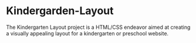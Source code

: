 # Kindergarden-Layout

The Kindergarten Layout project is a HTML/CSS endeavor aimed at creating a visually appealing layout for a kindergarten or preschool website.
